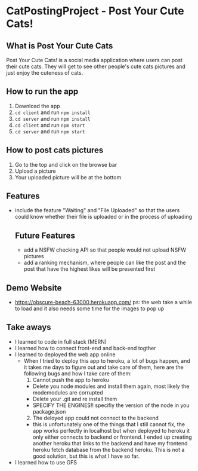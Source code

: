 # CatPostingProject - Post Your Cute Cats!


## What is Post Your Cute Cats
Post Your Cute Cats! is a social media application where users can post their cute cats. They will get to see other people's cute cats pictures and just enjoy the cuteness of cats.


## How to run the app
1. Download the app
2. `cd client` and run `npm install`
3. `cd server` and run `npm install`
4. `cd client` and run `npm start`
5. `cd server` and run `npm start`

## How to post cats pictures
1. Go to the top and click on the browse bar
2. Upload a picture
3. Your uploaded picture will be at the bottom

## Features
- include the feature "Waiting" and "File Uploaded" so that the users could know whether their file is uploaded or in the process of uploading

  ## Future Features
  
  - add a NSFW checking API so that people would not upload NSFW pictures
  - add a ranking mechanism, where people can like the post and the post that have the highest likes will be presented first
 
## Demo Website
- https://obscure-beach-63000.herokuapp.com/
ps: the web take a while to load and it also needs some time for the images to pop up

## Take aways
- I learned to code in full stack (MERN)
- I learned how to connect front-end and back-end togther
- I learned to deployed the web app online
  - When I tried to deploy this app to heroku, a lot of bugs happen, and it takes me days to figure out and take care of them, here are the following bugs and how I take care of them:
    1. Cannot push the app to heroku
      - Delete you node modules and install them again, most likely the modemodules are corrupted
      - Delete your .git and re install them
      - SPECIFY THE ENGINES!! specifiy the version of the node in you package.json
    2. The deloyed app could not connect to the backend
      - this is unfortunately one of the things that I still cannot fix, the app works perfectly in localhost but when deployed to heroku it only either connects to backend or frontend. I ended up creating another heroku that links to the backend and have my frontend heroku fetch database from the backend heroku. This is not a good solution, but this is what I have so far.
- I learned how to use GFS

